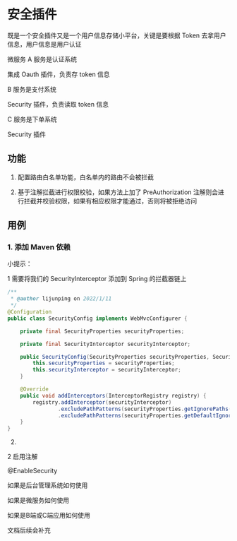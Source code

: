 # 安全插件

既是一个安全插件又是一个用户信息存储小平台，关键是要根据 Token 去拿用户信息，用户信息是用户认证

微服务
A 服务是认证系统

集成 Oauth 插件，负责存 token 信息

B 服务是支付系统

Security 插件，负责读取 token 信息

C 服务是下单系统

Security 插件

## 功能

1. 配置路由白名单功能，白名单内的路由不会被拦截

2. 基于注解拦截进行权限校验，如果方法上加了 PreAuthorization 注解则会进行拦截并校验权限，如果有相应权限才能通过，否则将被拒绝访问


## 用例

### 1. 添加 Maven 依赖


小提示：

1 需要将我们的 SecurityInterceptor 添加到 Spring 的拦截器链上

```java
/**
 * @author lijunping on 2022/1/11
 */
@Configuration
public class SecurityConfig implements WebMvcConfigurer {

    private final SecurityProperties securityProperties;

    private final SecurityInterceptor securityInterceptor;

    public SecurityConfig(SecurityProperties securityProperties, SecurityInterceptor securityInterceptor) {
        this.securityProperties = securityProperties;
        this.securityInterceptor = securityInterceptor;
    }

    @Override
    public void addInterceptors(InterceptorRegistry registry) {
        registry.addInterceptor(securityInterceptor)
                .excludePathPatterns(securityProperties.getIgnorePaths())
                .excludePathPatterns(securityProperties.getDefaultIgnorePaths());
    }
}
```

2. 



2 启用注解

@EnableSecurity

如果是后台管理系统如何使用

如果是微服务如何使用

如果是B端或C端应用如何使用

文档后续会补充

